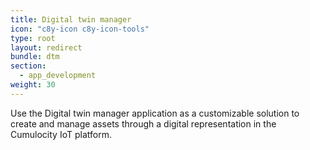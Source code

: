```yaml
---
title: Digital twin manager
icon: "c8y-icon c8y-icon-tools"
type: root
layout: redirect
bundle: dtm
section:
  - app_development
weight: 30
---
```


Use the Digital twin manager application as a customizable solution to create and manage assets through a digital representation in the Cumulocity IoT platform.
